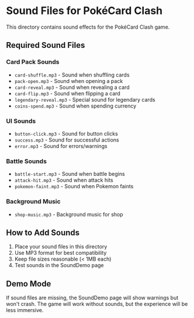 # Sound Files for PokéCard Clash

This directory contains sound effects for the PokéCard Clash game.

## Required Sound Files

### Card Pack Sounds

- `card-shuffle.mp3` - Sound when shuffling cards
- `pack-open.mp3` - Sound when opening a pack
- `card-reveal.mp3` - Sound when revealing a card
- `card-flip.mp3` - Sound when flipping a card
- `legendary-reveal.mp3` - Special sound for legendary cards
- `coins-spend.mp3` - Sound when spending currency

### UI Sounds

- `button-click.mp3` - Sound for button clicks
- `success.mp3` - Sound for successful actions
- `error.mp3` - Sound for errors/warnings

### Battle Sounds

- `battle-start.mp3` - Sound when battle begins
- `attack-hit.mp3` - Sound when attack hits
- `pokemon-faint.mp3` - Sound when Pokemon faints

### Background Music

- `shop-music.mp3` - Background music for shop

## How to Add Sounds

1. Place your sound files in this directory
2. Use MP3 format for best compatibility
3. Keep file sizes reasonable (< 1MB each)
4. Test sounds in the SoundDemo page

## Demo Mode

If sound files are missing, the SoundDemo page will show warnings but won't crash.
The game will work without sounds, but the experience will be less immersive.
